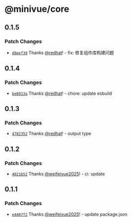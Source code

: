 # @minivue/core

## 0.1.5

### Patch Changes

- [`d8eef39`](https://github.com/minivue/minivue/commit/d8eef39188d720e1b4e5722f404a11d8d46df714) Thanks [@redhat](https://github.com/redhat)! - fix: 修复组件库构建问题

## 0.1.4

### Patch Changes

- [`be8913a`](https://github.com/minivue/minivue/commit/be8913ac5463e4c7255899ca4a3c113844343c15) Thanks [@redhat](https://github.com/redhat)! - chore: update esbuild

## 0.1.3

### Patch Changes

- [`4782352`](https://github.com/minivue/minivue/commit/4782352cee2293f053f4c8b769a06181f65b4e83) Thanks [@redhat](https://github.com/redhat)! - output type

## 0.1.2

### Patch Changes

- [`4021b52`](https://github.com/minivue/minivue/commit/4021b527c0025d75dfb27f2081996088603cd045) Thanks [@weifeiyue2025](https://github.com/weifeiyue2025)! - ci: update

## 0.1.1

### Patch Changes

- [`e4487f2`](https://github.com/minivue/minivue/commit/e4487f2685019ede533f1e4838a85c800ef9d324) Thanks [@weifeiyue2025](https://github.com/weifeiyue2025)! - update package.json
